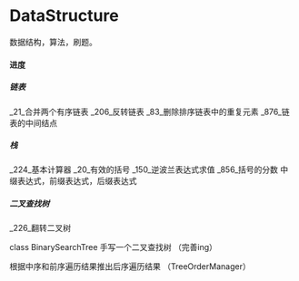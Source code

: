 # DataStructure
数据结构，算法，刷题。

#### 进度
##### 链表
_21_合并两个有序链表
_206_反转链表
_83_删除排序链表中的重复元素
_876_链表的中间结点


##### 栈
_224_基本计算器
_20_有效的括号
_150_逆波兰表达式求值
_856_括号的分数
中缀表达式，前缀表达式，后缀表达式

##### 二叉查找树

_226_翻转二叉树

class BinarySearchTree 手写一个二叉查找树 （完善ing）

根据中序和前序遍历结果推出后序遍历结果 （TreeOrderManager）




